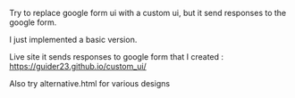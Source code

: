 Try to replace google form ui with a custom ui, but it send responses to the google form.


I just implemented a basic version.


Live site it sends responses to google form that I created : https://guider23.github.io/custom_ui/

Also try alternative.html for various designs
